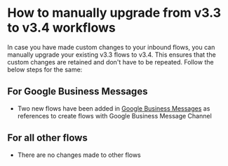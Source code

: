 
# How to manually upgrade from v3.3 to v3.4 workflows

In case you have made custom changes to your inbound flows, you can manually upgrade your existing v3.3 flows to v3.4. This ensures that the custom changes are retained and don't have to be repeated. Follow the below steps for the same:

## For Google Business Messages 
- Two new flows have been added in [Google Business Messages](v3.4_GBM/Template/Media%20Specific%20Workflows/Google%20Business%20Messages) as references to create flows with Google Business Message Channel 

## For all other flows
- There are no changes made to other flows